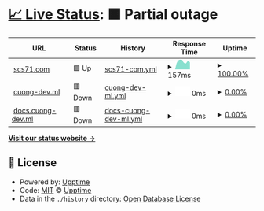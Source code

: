 # [📈 Live Status](https://cuong-nd.github.io/uptime/): <!--live status--> **🟧 Partial outage**

<!--start: status pages-->
<!-- This summary is generated by Upptime (https://github.com/upptime/upptime) -->
<!-- Do not edit this manually, your changes will be overwritten -->
<!-- prettier-ignore -->
| URL | Status | History | Response Time | Uptime |
| --- | ------ | ------- | ------------- | ------ |
| <img alt="" src="https://icons.duckduckgo.com/ip3/scs71.com.ico" height="13"> [scs71.com](https://scs71.com) | 🟩 Up | [scs71-com.yml](https://github.com/cuong-nd/uptime/commits/HEAD/history/scs71-com.yml) | <details><summary><img alt="Response time graph" src="./graphs/scs71-com/response-time-week.png" height="20"> 157ms</summary><br><a href="https://cuong-nd.github.io/uptime/history/scs71-com"><img alt="Response time 128" src="https://img.shields.io/endpoint?url=https%3A%2F%2Fraw.githubusercontent.com%2Fcuong-nd%2Fuptime%2FHEAD%2Fapi%2Fscs71-com%2Fresponse-time.json"></a><br><a href="https://cuong-nd.github.io/uptime/history/scs71-com"><img alt="24-hour response time 141" src="https://img.shields.io/endpoint?url=https%3A%2F%2Fraw.githubusercontent.com%2Fcuong-nd%2Fuptime%2FHEAD%2Fapi%2Fscs71-com%2Fresponse-time-day.json"></a><br><a href="https://cuong-nd.github.io/uptime/history/scs71-com"><img alt="7-day response time 157" src="https://img.shields.io/endpoint?url=https%3A%2F%2Fraw.githubusercontent.com%2Fcuong-nd%2Fuptime%2FHEAD%2Fapi%2Fscs71-com%2Fresponse-time-week.json"></a><br><a href="https://cuong-nd.github.io/uptime/history/scs71-com"><img alt="30-day response time 134" src="https://img.shields.io/endpoint?url=https%3A%2F%2Fraw.githubusercontent.com%2Fcuong-nd%2Fuptime%2FHEAD%2Fapi%2Fscs71-com%2Fresponse-time-month.json"></a><br><a href="https://cuong-nd.github.io/uptime/history/scs71-com"><img alt="1-year response time 129" src="https://img.shields.io/endpoint?url=https%3A%2F%2Fraw.githubusercontent.com%2Fcuong-nd%2Fuptime%2FHEAD%2Fapi%2Fscs71-com%2Fresponse-time-year.json"></a></details> | <details><summary><a href="https://cuong-nd.github.io/uptime/history/scs71-com">100.00%</a></summary><a href="https://cuong-nd.github.io/uptime/history/scs71-com"><img alt="All-time uptime 100.00%" src="https://img.shields.io/endpoint?url=https%3A%2F%2Fraw.githubusercontent.com%2Fcuong-nd%2Fuptime%2FHEAD%2Fapi%2Fscs71-com%2Fuptime.json"></a><br><a href="https://cuong-nd.github.io/uptime/history/scs71-com"><img alt="24-hour uptime 100.00%" src="https://img.shields.io/endpoint?url=https%3A%2F%2Fraw.githubusercontent.com%2Fcuong-nd%2Fuptime%2FHEAD%2Fapi%2Fscs71-com%2Fuptime-day.json"></a><br><a href="https://cuong-nd.github.io/uptime/history/scs71-com"><img alt="7-day uptime 100.00%" src="https://img.shields.io/endpoint?url=https%3A%2F%2Fraw.githubusercontent.com%2Fcuong-nd%2Fuptime%2FHEAD%2Fapi%2Fscs71-com%2Fuptime-week.json"></a><br><a href="https://cuong-nd.github.io/uptime/history/scs71-com"><img alt="30-day uptime 100.00%" src="https://img.shields.io/endpoint?url=https%3A%2F%2Fraw.githubusercontent.com%2Fcuong-nd%2Fuptime%2FHEAD%2Fapi%2Fscs71-com%2Fuptime-month.json"></a><br><a href="https://cuong-nd.github.io/uptime/history/scs71-com"><img alt="1-year uptime 100.00%" src="https://img.shields.io/endpoint?url=https%3A%2F%2Fraw.githubusercontent.com%2Fcuong-nd%2Fuptime%2FHEAD%2Fapi%2Fscs71-com%2Fuptime-year.json"></a></details>
| <img alt="" src="https://icons.duckduckgo.com/ip3/cuong-dev.ml.ico" height="13"> [cuong-dev.ml](http://cuong-dev.ml) | 🟥 Down | [cuong-dev-ml.yml](https://github.com/cuong-nd/uptime/commits/HEAD/history/cuong-dev-ml.yml) | <details><summary><img alt="Response time graph" src="./graphs/cuong-dev-ml/response-time-week.png" height="20"> 0ms</summary><br><a href="https://cuong-nd.github.io/uptime/history/cuong-dev-ml"><img alt="Response time 0" src="https://img.shields.io/endpoint?url=https%3A%2F%2Fraw.githubusercontent.com%2Fcuong-nd%2Fuptime%2FHEAD%2Fapi%2Fcuong-dev-ml%2Fresponse-time.json"></a><br><a href="https://cuong-nd.github.io/uptime/history/cuong-dev-ml"><img alt="24-hour response time 0" src="https://img.shields.io/endpoint?url=https%3A%2F%2Fraw.githubusercontent.com%2Fcuong-nd%2Fuptime%2FHEAD%2Fapi%2Fcuong-dev-ml%2Fresponse-time-day.json"></a><br><a href="https://cuong-nd.github.io/uptime/history/cuong-dev-ml"><img alt="7-day response time 0" src="https://img.shields.io/endpoint?url=https%3A%2F%2Fraw.githubusercontent.com%2Fcuong-nd%2Fuptime%2FHEAD%2Fapi%2Fcuong-dev-ml%2Fresponse-time-week.json"></a><br><a href="https://cuong-nd.github.io/uptime/history/cuong-dev-ml"><img alt="30-day response time 0" src="https://img.shields.io/endpoint?url=https%3A%2F%2Fraw.githubusercontent.com%2Fcuong-nd%2Fuptime%2FHEAD%2Fapi%2Fcuong-dev-ml%2Fresponse-time-month.json"></a><br><a href="https://cuong-nd.github.io/uptime/history/cuong-dev-ml"><img alt="1-year response time 0" src="https://img.shields.io/endpoint?url=https%3A%2F%2Fraw.githubusercontent.com%2Fcuong-nd%2Fuptime%2FHEAD%2Fapi%2Fcuong-dev-ml%2Fresponse-time-year.json"></a></details> | <details><summary><a href="https://cuong-nd.github.io/uptime/history/cuong-dev-ml">0.00%</a></summary><a href="https://cuong-nd.github.io/uptime/history/cuong-dev-ml"><img alt="All-time uptime 40.37%" src="https://img.shields.io/endpoint?url=https%3A%2F%2Fraw.githubusercontent.com%2Fcuong-nd%2Fuptime%2FHEAD%2Fapi%2Fcuong-dev-ml%2Fuptime.json"></a><br><a href="https://cuong-nd.github.io/uptime/history/cuong-dev-ml"><img alt="24-hour uptime 0.00%" src="https://img.shields.io/endpoint?url=https%3A%2F%2Fraw.githubusercontent.com%2Fcuong-nd%2Fuptime%2FHEAD%2Fapi%2Fcuong-dev-ml%2Fuptime-day.json"></a><br><a href="https://cuong-nd.github.io/uptime/history/cuong-dev-ml"><img alt="7-day uptime 0.00%" src="https://img.shields.io/endpoint?url=https%3A%2F%2Fraw.githubusercontent.com%2Fcuong-nd%2Fuptime%2FHEAD%2Fapi%2Fcuong-dev-ml%2Fuptime-week.json"></a><br><a href="https://cuong-nd.github.io/uptime/history/cuong-dev-ml"><img alt="30-day uptime 1.38%" src="https://img.shields.io/endpoint?url=https%3A%2F%2Fraw.githubusercontent.com%2Fcuong-nd%2Fuptime%2FHEAD%2Fapi%2Fcuong-dev-ml%2Fuptime-month.json"></a><br><a href="https://cuong-nd.github.io/uptime/history/cuong-dev-ml"><img alt="1-year uptime 0.00%" src="https://img.shields.io/endpoint?url=https%3A%2F%2Fraw.githubusercontent.com%2Fcuong-nd%2Fuptime%2FHEAD%2Fapi%2Fcuong-dev-ml%2Fuptime-year.json"></a></details>
| <img alt="" src="https://icons.duckduckgo.com/ip3/docs.cuong-dev.ml.ico" height="13"> [docs.cuong-dev.ml](http://docs.cuong-dev.ml) | 🟥 Down | [docs-cuong-dev-ml.yml](https://github.com/cuong-nd/uptime/commits/HEAD/history/docs-cuong-dev-ml.yml) | <details><summary><img alt="Response time graph" src="./graphs/docs-cuong-dev-ml/response-time-week.png" height="20"> 0ms</summary><br><a href="https://cuong-nd.github.io/uptime/history/docs-cuong-dev-ml"><img alt="Response time 0" src="https://img.shields.io/endpoint?url=https%3A%2F%2Fraw.githubusercontent.com%2Fcuong-nd%2Fuptime%2FHEAD%2Fapi%2Fdocs-cuong-dev-ml%2Fresponse-time.json"></a><br><a href="https://cuong-nd.github.io/uptime/history/docs-cuong-dev-ml"><img alt="24-hour response time 0" src="https://img.shields.io/endpoint?url=https%3A%2F%2Fraw.githubusercontent.com%2Fcuong-nd%2Fuptime%2FHEAD%2Fapi%2Fdocs-cuong-dev-ml%2Fresponse-time-day.json"></a><br><a href="https://cuong-nd.github.io/uptime/history/docs-cuong-dev-ml"><img alt="7-day response time 0" src="https://img.shields.io/endpoint?url=https%3A%2F%2Fraw.githubusercontent.com%2Fcuong-nd%2Fuptime%2FHEAD%2Fapi%2Fdocs-cuong-dev-ml%2Fresponse-time-week.json"></a><br><a href="https://cuong-nd.github.io/uptime/history/docs-cuong-dev-ml"><img alt="30-day response time 0" src="https://img.shields.io/endpoint?url=https%3A%2F%2Fraw.githubusercontent.com%2Fcuong-nd%2Fuptime%2FHEAD%2Fapi%2Fdocs-cuong-dev-ml%2Fresponse-time-month.json"></a><br><a href="https://cuong-nd.github.io/uptime/history/docs-cuong-dev-ml"><img alt="1-year response time 0" src="https://img.shields.io/endpoint?url=https%3A%2F%2Fraw.githubusercontent.com%2Fcuong-nd%2Fuptime%2FHEAD%2Fapi%2Fdocs-cuong-dev-ml%2Fresponse-time-year.json"></a></details> | <details><summary><a href="https://cuong-nd.github.io/uptime/history/docs-cuong-dev-ml">0.00%</a></summary><a href="https://cuong-nd.github.io/uptime/history/docs-cuong-dev-ml"><img alt="All-time uptime 40.39%" src="https://img.shields.io/endpoint?url=https%3A%2F%2Fraw.githubusercontent.com%2Fcuong-nd%2Fuptime%2FHEAD%2Fapi%2Fdocs-cuong-dev-ml%2Fuptime.json"></a><br><a href="https://cuong-nd.github.io/uptime/history/docs-cuong-dev-ml"><img alt="24-hour uptime 0.00%" src="https://img.shields.io/endpoint?url=https%3A%2F%2Fraw.githubusercontent.com%2Fcuong-nd%2Fuptime%2FHEAD%2Fapi%2Fdocs-cuong-dev-ml%2Fuptime-day.json"></a><br><a href="https://cuong-nd.github.io/uptime/history/docs-cuong-dev-ml"><img alt="7-day uptime 0.00%" src="https://img.shields.io/endpoint?url=https%3A%2F%2Fraw.githubusercontent.com%2Fcuong-nd%2Fuptime%2FHEAD%2Fapi%2Fdocs-cuong-dev-ml%2Fuptime-week.json"></a><br><a href="https://cuong-nd.github.io/uptime/history/docs-cuong-dev-ml"><img alt="30-day uptime 1.38%" src="https://img.shields.io/endpoint?url=https%3A%2F%2Fraw.githubusercontent.com%2Fcuong-nd%2Fuptime%2FHEAD%2Fapi%2Fdocs-cuong-dev-ml%2Fuptime-month.json"></a><br><a href="https://cuong-nd.github.io/uptime/history/docs-cuong-dev-ml"><img alt="1-year uptime 0.00%" src="https://img.shields.io/endpoint?url=https%3A%2F%2Fraw.githubusercontent.com%2Fcuong-nd%2Fuptime%2FHEAD%2Fapi%2Fdocs-cuong-dev-ml%2Fuptime-year.json"></a></details>

<!--end: status pages-->

[**Visit our status website →**](https://cuong-nd.github.io/uptime/)

## 📄 License

- Powered by: [Upptime](https://github.com/upptime/upptime)
- Code: [MIT](./LICENSE) © [Upptime](https://upptime.js.org)
- Data in the `./history` directory: [Open Database License](https://opendatacommons.org/licenses/odbl/1-0/)
